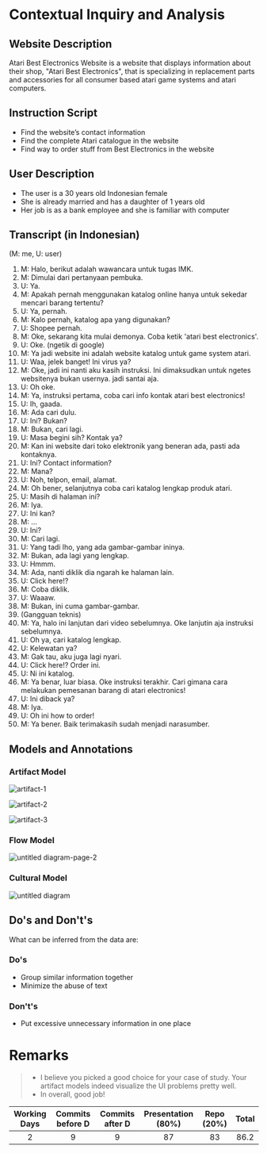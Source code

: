 # Contextual Inquiry and Analysis
## Website Description
Atari Best Electronics Website is a website that displays information about their shop, "Atari Best Electronics", that is specializing in replacement parts and accessories for all consumer based atari game systems and atari computers.
## Instruction Script
- Find the website’s contact information
- Find the complete Atari catalogue in the website
- Find way to order stuff from Best Electronics in the website
## User Description
- The user is a 30 years old Indonesian female
- She is already married and has a daughter of 1 years old
- Her job is as a bank employee and she is familiar with computer
## Transcript (in Indonesian)
(M: me, U: user)
1. M: Halo, berikut adalah wawancara untuk tugas IMK.
2. M: Dimulai dari pertanyaan pembuka.
3. U: Ya.
4. M: Apakah pernah menggunakan katalog online hanya untuk sekedar mencari barang tertentu?
5. U: Ya, pernah.
6. M: Kalo pernah, katalog apa yang digunakan?   
7. U: Shopee pernah.
8. M: Oke, sekarang kita mulai demonya. Coba ketik 'atari best electronics'.
9. U: Oke. (ngetik di google)
10. M: Ya jadi website ini adalah website katalog untuk game system atari.
11. U: Waa, jelek banget! Ini virus ya?
12. M: Oke, jadi ini nanti aku kasih instruksi. Ini dimaksudkan untuk ngetes websitenya bukan usernya. jadi santai aja.
13. U: Oh oke.
14. M: Ya, instruksi pertama, coba cari info kontak atari best electronics!
15. U: Ih, gaada.
16. M: Ada cari dulu.
17. U: Ini? Bukan?
18. M: Bukan, cari lagi.
19. U: Masa begini sih? Kontak ya?
20. M: Kan ini website dari toko elektronik yang beneran ada, pasti ada kontaknya.
21. U: Ini? Contact information?
22. M: Mana? 
23. U: Noh, telpon, email, alamat.
24. M: Oh bener, selanjutnya coba cari katalog lengkap produk atari.
25. U: Masih di halaman ini?
26. M: Iya.
27. U: Ini kan?
28. M: ...
29. U: Ini?
30. M: Cari lagi.
31. U: Yang tadi lho, yang ada gambar-gambar ininya.
32. M: Bukan, ada lagi yang lengkap.
33. U: Hmmm. 
34. M: Ada, nanti diklik dia ngarah ke halaman lain.
35. U: Click here!?
36. M: Coba diklik.
37. U: Waaaw.
38. M: Bukan, ini cuma gambar-gambar.
39. (Gangguan teknis)
40. M: Ya, halo ini lanjutan dari video sebelumnya. Oke lanjutin aja instruksi sebelumnya. 
41. U: Oh ya, cari katalog lengkap.
42. U: Kelewatan ya? 
43. M: Gak tau, aku juga lagi nyari.
44. U: Click here!? Order ini.
45. U: Ni ini katalog.
46. M: Ya benar, luar biasa. Oke instruksi terakhir. Cari gimana cara melakukan pemesanan barang di atari electronics!  
47. U: Ini diback ya?
48. M: Iya.
49. U: Oh ini how to order!
50. M: Ya bener. Baik terimakasih sudah menjadi narasumber.
## Models and Annotations
### Artifact Model
![artifact-1](https://user-images.githubusercontent.com/32842793/53966328-8dcb0a00-4125-11e9-9257-e7432c5e9c3d.png)

![artifact-2](https://user-images.githubusercontent.com/32842793/53966369-9d4a5300-4125-11e9-95a5-def3876a9af4.png)

![artifact-3](https://user-images.githubusercontent.com/32842793/53966388-a9ceab80-4125-11e9-8be4-111b660b08c7.png)

### Flow Model
![untitled diagram-page-2](https://user-images.githubusercontent.com/32842793/53968955-85290280-412a-11e9-909b-28d5d773326d.png)

### Cultural Model
![untitled diagram](https://user-images.githubusercontent.com/32842793/53967265-7a20a300-4127-11e9-8269-53343f259b2a.png)

## Do's and Don't's
What can be inferred from the data are:
### Do's
- Group similar information together
- Minimize the abuse of text

### Don't's
- Put excessive unnecessary information in one place 

# Remarks
> * I believe you picked a good choice for your case of study. Your artifact models indeed visualize the UI problems pretty well.
> * In overall, good job!

| Working Days | Commits before D | Commits after D | Presentation (80%) | Repo (20%) | Total |
|:------------:|:----------------:|:---------------:|:------------------:|:----------:|:-----:|
| 2            | 9                | 9               | 87                 | 83         | 86.2  |

